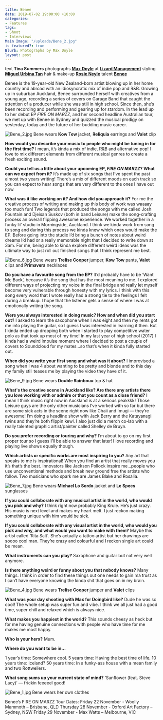 ```yaml
---
title: Benee
date: 2019-07-02 19:00:00 +10:00
categories:
- Features
tags:
- Shoot
- Interviews
Main Image: "/uploads/Bene_2.jpg"
is featured?: true
Blurb: Photographs by Max Doyle
layout: post
---
```


text **Tina Summers**
photographs **[Max Doyle](https://www.instagram.com/maxdoyle_photographer/)** at **[Lizard Management](https://www.instagram.com/lizardmanagement/)**
styling **[Miguel Urbina Tan](https://www.instagram.com/miguelurbinatan/)**
hair & make-up **[Rosie Neyle](https://www.instagram.com/rosieneylemakeup/)**
talent **[Benee](https://www.instagram.com/benemusicc/)**

Benee is the 19-year-old New Zealand-born artist blowing up in her home country and abroad with an idiosyncratic mix of indie pop and R&B. Growing up in suburban Auckland, Benee surrounded herself with creatives from a young age, recording a series of covers on Garage Band that caught the attention of a producer while she was still in high school. Since then, she’s been recording and performing and gearing up for stardom. In the lead up to her debut EP *FIRE ON MARZZ*, and her second headline Australian tour, we met up with Benee in Sydney and quizzed the musical prodigy on yesterday, today and the future of her budding music career. 

![Bene_2.jpg](/uploads/Bene_2.jpg)
Bene wears **Kow Tow** jacket, **Reliquia** earrings and **Valet** clip

**How would you describe your music to people who might be tuning in for the first time?** 
I mean, it’s kinda a mix of indie, R&B and alternative pop! I love to mix different elements from different musical genres to create a fresh exciting sound.
 
**Could you tell us a little about your upcoming EP, *FIRE ON MARZZ*? What can we expect from it?**
It’s made up of six songs that I’ve spent the past almost two years writing! There’s a mix of different moods on each track so you can expect to hear songs that are very different to the ones I have out now.
 
**What was it like working on it? And how did you approach it?**
For me the creative process of writing and making up this body of work was waaaay too much fun! Two legends that produced the songs with me called Josh Fountain and Djeisan Suskov (both in band Leisure) make the song-crafting process an overall flipping awesome experience. We worked together in a funky lil’ studio in Morningside, Auckland. I think we kinda work from song to song and during this process we kinda knew which ones would make the EP. Before going into the studio I’d bring a bunch of notes about weird dreams I’d had or a really memorable night that I decided to write down at 3am. For me, being able to kinda explore different weird ideas was the ultimate way to just roll out finished songs that I think represent me best.

![Bene_6.jpg](/uploads/Bene_6.jpg)
Bene wears **Trelise Cooper** jumper, **Kow Tow** pants, **Valet** clips and **Primavera** necklaces

**Do you have a favourite song from the EP?**
It’d probably have to be ‘Want Me Back’, because it’s the song that has the most meaning to me. I explored different ways of projecting my voice in the final bridge and really let myself become very vulnerable through honesty with my lyrics. I think with this song every word that I wrote really had a strong tie to the feelings I felt during a breakup. I hope that the listener gets a sense of where I was at emotionally writing the song.
 
**Were you always interested in doing music? How and when did you start out?**
I asked to learn the saxophone when I was eight and then my rents got me into playing the guitar, so I guess I was interested in learning it then. But I kinda ended up dropping both when I started to play competitive water polo as that took up most of my time! In my last year of high school (2017) I kinda had a weird impulse moment where I decided to post a couple of covers to Soundcloud for my mates…so that’s when it kinda fully started out.
 
**When did you write your first song and what was it about?** 
I improvised a song when I was 4 about wanting to be pretty and blonde and to this day my family still teases me by playing the video they have of it. 

![Bene_9.jpg](/uploads/Bene_9.jpg)
Bene wears **Double Rainbouu** top & hat

**What's the creative scene in Auckland like? Are there any artists there you love working with or admire or that you count as a close friend?**
I mean I think music right now in Auckland is at a serious peakkkk! Those Leisure guys are the only other musicians I’ve worked with so far but there are some sick acts in the scene right now like Chaii and Imugi — they’re awesome! I’m doing a headline show with Jack Berry and the Katayanagi twins and they’re both flippin kewl. I also just did a merch co-lab with a really talented graphic artist/painter called Shelley de Bruyn. 
 
**Do you prefer recording or touring and why?**
I’m about to go on my first proper tour so I guess I’ll be able to answer that later! I love recording and playing live shows equally though. 
 
**Which artists or specific works are most inspiring to you?**
Any art that speaks to me is inspirational! When you find an artist that really moves you it’s that’s the best. Innovators like Jackson Pollock inspire me…people who use unconventional methods and break new ground free the artists who follow. Two musicians who spark me are James Blake and Rosalia.

![Bene_7.jpg](/uploads/Bene_7.jpg)
Bene wears **Michael Lo Sordo** jacket and **Le Specs** sunglasses

**If you could collaborate with any musical artist in the world, who would you pick and why?**
I think right now probably King Krule. He’s just crazy. His music is next level and makes my heart melt. I just reckon making something unique with him would be sick. 

**If you could collaborate with any visual artist in the world, who would you pick and why, and what would you want to make with them?**
Maybe this artist called ‘Rita Salt'. She’s actually a tattoo artist but her drawings are soooo cool man. They’re crazy and colourful and I reckon single art could be mean.

**What instruments can you play?**
Saxophone and guitar but not very well anymore. 
 
**Is there anything weird or funny about you that nobody knows?**
Many things. I think in order to find these things out one needs to gain ma trust as I can’t have everyone knowing the kinda shit that goes on in my brain.

![Bene_4.jpg](/uploads/Bene_4.jpg)
Bene wears **Trelise Cooper** jumper and **Valet** clips

**What was your day shooting with Max for Doingbird like?**
Dude he was so cool! The whole setup was super fun and vibe. I think we all just had a good time, super chill and relaxed which is always nice.
 
**What makes you happiest in the world?**
This sounds cheesy as heck but for me having genuine connections with people who have time for me makes me most happy.

**Who is your hero?** 
Mum. 
 
**Where do you want to be in...**
 
1 year’s time: Somewhere cool.
5 years time: Having the best time of life.
10 years time: Iceland?
50 years time: In a funky-ass house with a mean family and two Rottweilers. 
 
**What song sums up your current state of mind?**
‘Sunflower (feat. Steve Lacy)’ — frickin feeeeel good!

![Bene_1.jpg](/uploads/Bene_1.jpg)
Bene wears her own clothes

Benee’s FIRE ON MARZZ Tour Dates: 
Friday 22 November - Woolly Mammoth – Brisbane, QLD
Thursday 28 November - Oxford Art Factory – Sydney, NSW
Friday 29 November - Max Watts – Melbourne, VIC


